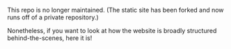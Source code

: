 This repo is no longer maintained. (The static site has been forked and now runs off of a private repository.)

Nonetheless, if you want to look at how the website is broadly structured behind-the-scenes, here it is!
